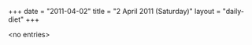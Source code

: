 +++
date = "2011-04-02"
title = "2 April 2011 (Saturday)"
layout = "daily-diet"
+++


\<no entries\>
